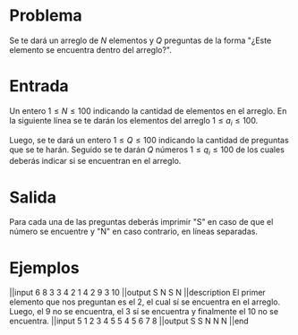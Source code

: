 # Problema

Se te dará un arreglo de $N$ elementos y $Q$ preguntas de la forma "¿Este elemento se encuentra dentro del arreglo?".

# Entrada

Un entero $1 \leq N \leq 100$ indicando la cantidad de elementos en el arreglo. En la siguiente línea se te darán los elementos del arreglo $1 \leq a_i \leq 100$.

Luego, se te dará un entero $1 \leq Q \leq 100$ indicando la cantidad de preguntas que se te harán. Seguido se te darán $Q$ números $1 \leq q_i \leq 100$ de los cuales deberás indicar si se encuentran en el arreglo.

# Salida

Para cada una de las preguntas deberás imprimir "S" en caso de que el número se encuentre y "N" en caso contrario, en líneas separadas.

# Ejemplos

||input
6
8 3 3 4 2 1
4
2
9
3
10
||output
S
N
S
N
||description
El primer elemento que nos preguntan es el 2, el cual sí se encuentra en el arreglo. Luego, el 9 no se encuentra, el 3 sí se encuentra y finalmente el 10 no se encuentra.
||input
5
1 2 3 4 5
5
4 5 6 7 8
||output
S
S
N
N
N
||end